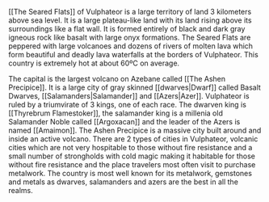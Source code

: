 [[The Seared Flats]] of Vulphateor is a large territory of land 3 kilometers above sea level. It is a large plateau-like land with its land rising above its surroundings like a flat wall. It is formed entirely of black and dark gray igneous rock like basalt with large onyx formations. The Seared Flats are peppered with large volcanoes and dozens of rivers of molten lava which form beautiful and deadly lava waterfalls at the borders of Vulphateor. This country is extremely hot at about 60ºC on average.

The capital is the largest volcano on Azebane called [[The Ashen Precipice]]. It is a large city of gray skinned [[dwarves|Dwarf]] called Basalt Dwarves, [[Salamanders|Salamander]] and [[Azers|Azer]]. Vulphateor is ruled by a triumvirate of 3 kings, one of each race. The dwarven king is [[Thyrebrum Flamestoker]], the salamander king is a millenia old Salamander Noble called [[Argoxacan]] and the leader of the Azers is named [[Amaimon]]. The Ashen Precipice is a massive city built around and inside an active volcano. There are 2 types of cities in Vulphateor, volcanic cities which are not very hospitable to those without fire resistance and a small number of strongholds with cold magic making it habitable for those without fire resistance and the place travelers most often visit to purchase metalwork. The country is most well known for its metalwork, gemstones and metals as dwarves, salamanders and azers are the best in all the realms.